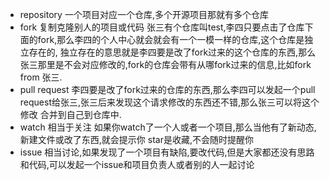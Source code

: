 * repository  一个项目对应一个仓库,多个开源项目那就有多个仓库
* fork 复制克隆别人的项目或代码  张三有个仓库叫test,李四只要点击了仓库下面的fork,那么李四的个人中心就会就会有一个一模一样的仓库,这个仓库是独立存在的,
独立存在的意思就是李四要是改了fork过来的这个仓库的东西,那么张三那里是不会对应修改的,fork的仓库会带有从哪fork过来的信息,比如fork from 张三.
* pull request  李四要是改了fork过来的仓库的东西,那么李四可以发起一个pull request给张三,张三后来发现这个请求修改的东西还不错,那么张三可以将这个修改
合并到自己到仓库中.
* watch  相当于关注  如果你watch了一个人或者一个项目,那么当他有了新动态,新建文件或改了东西,就会提示你   star是收藏,不会随时提醒你
* issue 相当讨论,如果发现了一个项目有缺陷,要改代码,但是大家都还没有思路和代码,可以发起一个issue和项目负责人或者别的人一起讨论
